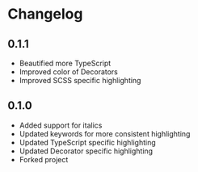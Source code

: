 # Changelog

## 0.1.1
- Beautified more TypeScript
- Improved color of Decorators
- Improved SCSS specific highlighting

## 0.1.0
- Added support for italics
- Updated keywords for more consistent highlighting
- Updated TypeScript specific highlighting
- Updated Decorator specific highlighting
- Forked project

